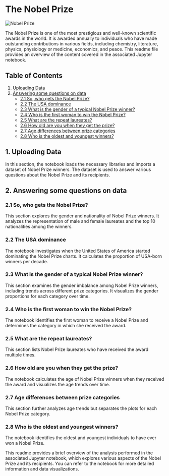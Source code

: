 # The Nobel Prize

![Nobel Prize](https://www.nobelprize.org/images/53000-hero-desktop-2x.jpg)

The Nobel Prize is one of the most prestigious and well-known scientific awards in the world. It is awarded annually to individuals who have made outstanding contributions in various fields, including chemistry, literature, physics, physiology or medicine, economics, and peace. This readme file provides an overview of the content covered in the associated Jupyter notebook.

## Table of Contents

1. [Uploading Data](#1-uploading-data)
2. [Answering some questions on data](#2-answering-some-questions-on-data)
    - [2.1 So, who gets the Nobel Prize?](#2.1-so-who-gets-the-nobel-prize)
    - [2.2 The USA dominance](#2.2-the-usa-dominance)
    - [2.3 What is the gender of a typical Nobel Prize winner?](#2.3-what-is-the-gender-of-a-typical-nobel-prize-winner)
    - [2.4 Who is the first woman to win the Nobel Prize?](#2.4-who-is-the-first-woman-to-win-the-nobel-prize)
    - [2.5 What are the repeat laureates?](#2.5-what-are-the-repeat-laureates)
    - [2.6 How old are you when they get the prize?](#2.6-how-old-are-you-when-they-get-the-prize)
    - [2.7 Age differences between prize categories](#2.7-age-differences-between-prize-categories)
    - [2.8 Who is the oldest and youngest winners?](#2.8-who-is-the-oldest-and-youngest-winners)

## 1. Uploading Data

In this section, the notebook loads the necessary libraries and imports a dataset of Nobel Prize winners. The dataset is used to answer various questions about the Nobel Prize and its recipients.

## 2. Answering some questions on data

### 2.1 So, who gets the Nobel Prize?

This section explores the gender and nationality of Nobel Prize winners. It analyzes the representation of male and female laureates and the top 10 nationalities among the winners.

### 2.2 The USA dominance

The notebook investigates when the United States of America started dominating the Nobel Prize charts. It calculates the proportion of USA-born winners per decade.

### 2.3 What is the gender of a typical Nobel Prize winner?

This section examines the gender imbalance among Nobel Prize winners, including trends across different prize categories. It visualizes the gender proportions for each category over time.

### 2.4 Who is the first woman to win the Nobel Prize?

The notebook identifies the first woman to receive a Nobel Prize and determines the category in which she received the award.

### 2.5 What are the repeat laureates?

This section lists Nobel Prize laureates who have received the award multiple times.

### 2.6 How old are you when they get the prize?

The notebook calculates the age of Nobel Prize winners when they received the award and visualizes the age trends over time.

### 2.7 Age differences between prize categories

This section further analyzes age trends but separates the plots for each Nobel Prize category.

### 2.8 Who is the oldest and youngest winners?

The notebook identifies the oldest and youngest individuals to have ever won a Nobel Prize.

This readme provides a brief overview of the analysis performed in the associated Jupyter notebook, which explores various aspects of the Nobel Prize and its recipients. You can refer to the notebook for more detailed information and data visualizations.
